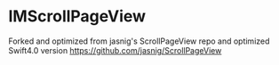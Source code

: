 # IMScrollPageView
Forked and optimized from jasnig's ScrollPageView repo and optimized Swift4.0 version https://github.com/jasnig/ScrollPageView

